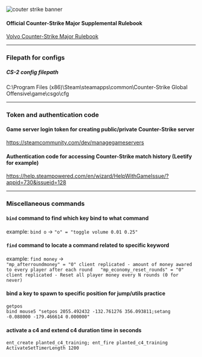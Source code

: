 ![couter strike banner](https://i.ibb.co/8Yq6F8T/cs2-banner-for-faceit.jpg)


#### Official Counter-Strike Major Supplemental Rulebook
[Volvo Counter-Strike Major Rulebook](https://github.com/ValveSoftware/counter-strike/blob/main/major-supplemental-rulebook.md)

------

### Filepath for configs

##### CS-2 config filepath
C:\Program Files (x86)\Steam\steamapps\common\Counter-Strike Global Offensive\game\csgo\cfg

------

### Token and authentication code
#### Game server login token for creating public/private Counter-Strike server
https://steamcommunity.com/dev/managegameservers

#### Authentication code for accessing Counter-Strike match history (Leetify for example)
https://help.steampowered.com/en/wizard/HelpWithGameIssue/?appid=730&issueid=128

------

### Miscellaneous commands
#### `bind` command to find which key bind to what command
example: `bind o` -> `"o" = "toggle volume 0.01 0.25"`

#### `find` command to locate a command related to specific keyword
example: `find money` ->  
`"mp_afterroundmoney" = "0" client replicated - amount of money awared to every player after each round  
"mp_economy_reset_rounds" = "0" client replicated - Reset all player money every N rounds (0 for never)`

#### bind a key to spawn to specific position for jump/utils practice
`getpos`  
`bind mouse5 "setpos 2055.492432 -132.761276 356.093811;setang -0.088000 -179.466614 0.000000"`

#### activate a c4 and extend c4 duration time in seconds
`ent_create planted_c4_training; ent_fire planted_c4_training ActivateSetTimerLength 1200`
